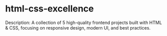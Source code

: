 # html-css-excellence
Description: A collection of 5 high-quality frontend projects built with HTML &amp; CSS, focusing on responsive design, modern UI, and best practices.
